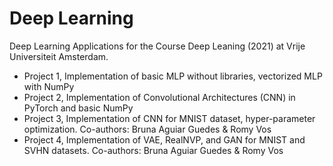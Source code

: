 # Deep Learning

Deep Learning Applications for the Course Deep Leaning (2021) at Vrije Universiteit Amsterdam.

* Project 1, Implementation of basic MLP without libraries, vectorized MLP with NumPy
* Project 2, Implementation of Convolutional Architectures (CNN) in PyTorch and basic NumPy
* Project 3, Implementation of CNN for MNIST dataset, hyper-parameter optimization. Co-authors: Bruna Aguiar Guedes & Romy Vos
* Project 4, Implementation of VAE, RealNVP, and GAN for MNIST and SVHN datasets. Co-authors: Bruna Aguiar Guedes & Romy Vos
